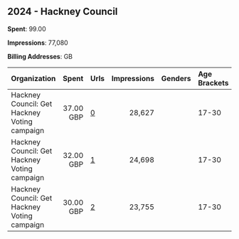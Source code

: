 ## 2024 - Hackney Council 
**Spent**: 99.00

**Impressions**: 77,080

**Billing Addresses**: GB

|Organization|Spent|Urls|Impressions|Genders|Age Brackets|Country Codes|
|:---|---:|:---|---:|:---|:---|:---|
|Hackney Council: Get Hackney Voting campaign|37.00 GBP|[0](https://www.snap.com/political-ads/asset/1d8ab60125a273a3941a68c378a65d8a3e63540d6d7602511fac45053766d87a?mediaType=jpg)|28,627||17-30|united kingdom|
|Hackney Council: Get Hackney Voting campaign|32.00 GBP|[1](https://www.snap.com/political-ads/asset/01f6f926fea63430e6843cd970aec1b160159498ac440fb2b7f4655c3df06721?mediaType=jpg)|24,698||17-30|united kingdom|
|Hackney Council: Get Hackney Voting campaign|30.00 GBP|[2](https://www.snap.com/political-ads/asset/a942dd8a665529b55abcb3038a8f5bcdc75be11517276a7adbe96ea02e721ecf?mediaType=jpg)|23,755||17-30|united kingdom|
